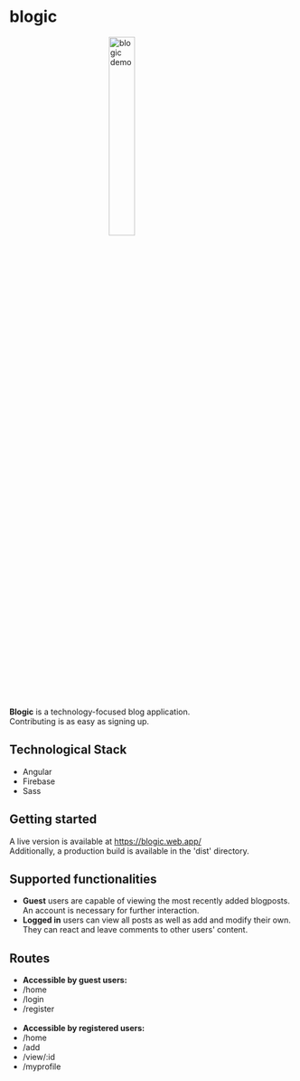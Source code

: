 # blogic

<img src="" alt="blogic demo" style="display: block;
  margin-left: auto;
  margin-right: auto;
  width: 30%;">

<p><b>Blogic</b> is a technology-focused blog application. <br /> 
Contributing is as easy as signing up.</p>

## Technological Stack

- Angular
- Firebase
- Sass

## Getting started

A live version is available at https://blogic.web.app/
<br>
Additionally, a production build is available in the 'dist' directory.

## Supported functionalities

- <b>Guest</b> users are capable of viewing the most recently added blogposts. An account is necessary for further interaction.
- <b>Logged in</b> users can view all posts as well as add and modify their own. They can react and leave comments to other users' content.

## Routes

- <b>Accessible by guest users:</b>
- /home
- /login
- /register
<br /> <br />
- <b>Accessible by registered users:</b>
- /home
- /add
- /view/:id
- /myprofile
